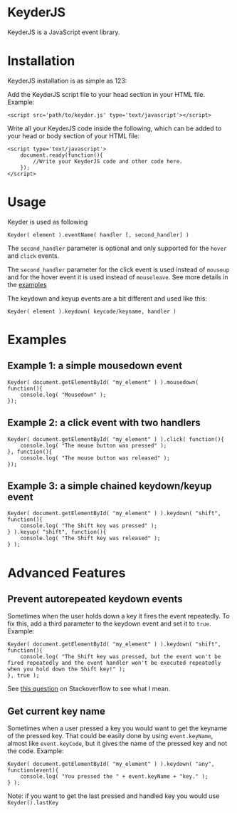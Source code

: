 KeyderJS
======

KeyderJS is a JavaScript event library.

Installation
====

KeyderJS installation is as simple as 123:

Add the KeyderJS script file to your head section in your HTML file. Example:

	<script src='path/to/keyder.js' type='text/javascript'></script>

Write all your KeyderJS code inside the following, which can be added to your head or body section of your HTML file:

	<script type='text/javascript'>
		document.ready(function(){
			//Write your KeyderJS code and other code here.
		});
	</script>

Usage
=====

Keyder is used as following

	Keyder( element ).eventName( handler [, second_handler] )

The `second_handler` parameter is optional and only supported for the `hover` and `click` events.

The `second_handler` parameter for the click event is used instead of `mouseup` and for the hover event it is used instead of `mouseleave`. See more details in the [examples](#examples) 

The keydown and keyup events are a bit different and used like this:

	Keyder( element ).keydown( keycode/keyname, handler )

Examples
========

Example 1: a simple mousedown event
--

	Keyder( document.getElementById( "my_element" ) ).mousedown( function(){
		console.log( "Mousedown" );
	});
	
Example 2: a click event with two handlers
--

	Keyder( document.getElementById( "my_element" ) ).click( function(){
		console.log( "The mouse button was pressed" );
	}, function(){
		console.log( "The mouse button was released" );
	});
	
Example 3: a simple chained keydown/keyup event
--

	Keyder( document.getElementById( "my_element" ) ).keydown( "shift", function(){
		console.log( "The Shift key was pressed" );
	} ).keyup( "shift", function(){
		console.log( "The Shift key was released" );
	} );

Advanced Features
=====

Prevent autorepeated keydown events
---

Sometimes when the user holds down a key it fires the event repeatedly. To fix this, add a third parameter to the keydown event and set it to `true`. Example:

	Keyder( document.getElementById( "my_element" ) ).keydown( "shift", function(){
		console.log( "The Shift key was pressed, but the event won't be fired repeatedly and the event handler won't be executed repeatedly when you hold down the Shift key!" );
	}, true );

See [this question](http://stackoverflow.com/questions/7686197/how-can-i-avoid-autorepeated-keydown-events-in-javascript) on Stackoverflow to see what I mean.

Get current key name
---

Sometimes when a user pressed a key you would want to get the keyname of the pressed key. That could be easily done by using `event.keyName`, almost like `event.keyCode`, but it gives the name of the pressed key and not the code. Example:

	Keyder( document.getElementById( "my_element" ) ).keydown( "any", function(event){
		console.log( "You pressed the " + event.keyName + "key." );
	} );

Note: if you want to get the last pressed and handled key you would use `Keyder().lastKey`
